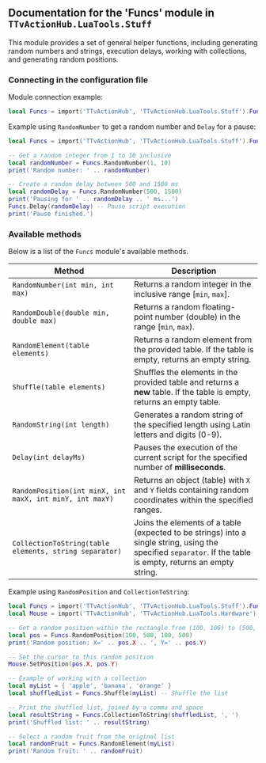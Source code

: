 ## Documentation for the 'Funcs' module in `TTvActionHub.LuaTools.Stuff`

This module provides a set of general helper functions, including generating random numbers and strings, execution delays, working with collections, and generating random positions.

### Connecting in the configuration file

Module connection example:

```lua
local Funcs = import('TTvActionHub', 'TTvActionHub.LuaTools.Stuff').Funcs
```

Example using `RandomNumber` to get a random number and `Delay` for a pause:

```lua
local Funcs = import('TTvActionHub', 'TTvActionHub.LuaTools.Stuff').Funcs

-- Get a random integer from 1 to 10 inclusive
local randomNumber = Funcs.RandomNumber(1, 10)
print('Random number: ' .. randomNumber)

-- Create a random delay between 500 and 1500 ms
local randomDelay = Funcs.RandomNumber(500, 1500)
print('Pausing for ' .. randomDelay .. ' ms...')
Funcs.Delay(randomDelay) -- Pause script execution
print('Pause finished.')

```

### Available methods

Below is a list of the `Funcs` module's available methods.

| Method                                                   | Description                                                                                                                                                   |
| -------------------------------------------------------- | ------------------------------------------------------------------------------------------------------------------------------------------------------------- |
| `RandomNumber(int min, int max)`                         | Returns a random integer in the inclusive range [`min`, `max`].                                                                                               |
| `RandomDouble(double min, double max)`                   | Returns a random floating-point number (double) in the range [`min`, `max`).                                                                                  |
| `RandomElement(table elements)`                          | Returns a random element from the provided table. If the table is empty, returns an empty string.                                                             |
| `Shuffle(table elements)`                                | Shuffles the elements in the provided table and returns a **new** table. If the table is empty, returns an empty table.                                       |
| `RandomString(int length)`                               | Generates a random string of the specified length using Latin letters and digits (0-9).                                                                       |
| `Delay(int delayMs)`                                     | Pauses the execution of the current script for the specified number of **milliseconds**.                                                                      |
| `RandomPosition(int minX, int maxX, int minY, int maxY)` | Returns an object (table) with `X` and `Y` fields containing random coordinates within the specified ranges.                                                  |
| `CollectionToString(table elements, string separator)`   | Joins the elements of a table (expected to be strings) into a single string, using the specified `separator`. If the table is empty, returns an empty string. |

Example using `RandomPosition` and `CollectionToString`:

```lua
local Funcs = import('TTvActionHub', 'TTvActionHub.LuaTools.Stuff').Funcs
local Mouse = import('TTvActionHub', 'TTvActionHub.LuaTools.Hardware').Mouse -- Assuming the Mouse module is also connected

-- Get a random position within the rectangle from (100, 100) to (500, 500)
local pos = Funcs.RandomPosition(100, 500, 100, 500)
print('Random position: X=' .. pos.X .. ', Y=' .. pos.Y)

-- Set the cursor to this random position
Mouse.SetPosition(pos.X, pos.Y)

-- Example of working with a collection
local myList = { 'apple', 'banana', 'orange' }
local shuffledList = Funcs.Shuffle(myList) -- Shuffle the list

-- Print the shuffled list, joined by a comma and space
local resultString = Funcs.CollectionToString(shuffledList, ', ')
print('Shuffled list: ' .. resultString)

-- Select a random fruit from the original list
local randomFruit = Funcs.RandomElement(myList)
print('Random fruit: ' .. randomFruit)
```
